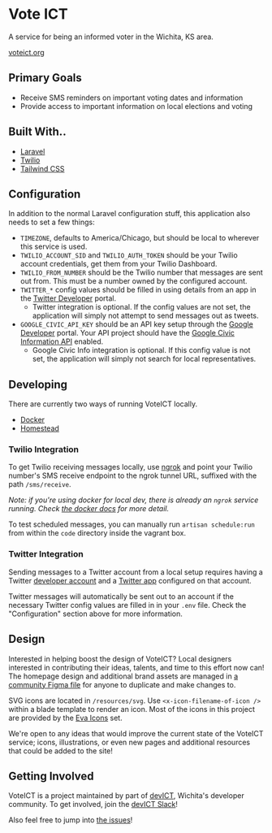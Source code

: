 # Vote ICT

A service for being an informed voter in the Wichita, KS area.

[voteict.org](https://www.voteict.org)

## Primary Goals

-   Receive SMS reminders on important voting dates and information
-   Provide access to important information on local elections and voting

## Built With..

-   [Laravel](https://laravel.com/docs/5.7)
-   [Twilio](https://twilio.com)
-   [Tailwind CSS](https://tailwindcss.com/)

## Configuration

In addition to the normal Laravel configuration stuff, this application also needs to set a few things:

-   `TIMEZONE`, defaults to America/Chicago, but should be local to wherever this service is used.
-   `TWILIO_ACCOUNT_SID` and `TWILIO_AUTH_TOKEN` should be your Twilio account credentials, get them from your Twilio Dashboard.
-   `TWILIO_FROM_NUMBER` should be the Twilio number that messages are sent out from. This must be a number owned by the configured account.
-   `TWITTER_*` config values should be filled in using details from an app in the [Twitter Developer](https://developer.twitter.com/en/apps) portal.
    -   Twitter integration is optional. If the config values are not set, the application will simply not attempt to send messages out as tweets.
-   `GOOGLE_CIVIC_API_KEY` should be an API key setup through the [Google Developer](https://console.developers.google.com) portal. Your API project should have the [Google Civic Information API](https://console.developers.google.com/apis/library/civicinfo.googleapis.com) enabled.
    -   Google Civic Info integration is optional. If this config value is not set, the application will simply not search for local representatives.

## Developing

There are currently two ways of running VoteICT locally.

-   [Docker](./DOCKER.md)
-   [Homestead](./HOMESTEAD.md)

### Twilio Integration

To get Twilio receiving messages locally, use [ngrok](https://ngrok.com) and point your Twilio number's SMS receive endpoint to the ngrok tunnel URL, suffixed with the path `/sms/receive`.

_Note: if you're using docker for local dev, there is already an `ngrok` service running. Check [the docker docs](./DOCKER.md) for more detail._

To test scheduled messages, you can manually run `artisan schedule:run` from within the `code` directory inside the vagrant box.

### Twitter Integration

Sending messages to a Twitter account from a local setup requires having a Twitter [developer account](https://developer.twitter.com/) and a [Twitter app](https://developer.twitter.com/en/apps) configured on that account.

Twitter messages will automatically be sent out to an account if the necessary Twitter config values are filled in in your `.env` file. Check the "Configuration" section above for more information.

## Design

Interested in helping boost the design of VoteICT? Local designers interested in contributing their ideas, talents, and time to this effort now can! The homepage design and additional brand assets are managed in [a community Figma file](https://www.figma.com/c/file/804929533491978159) for anyone to duplicate and make changes to.

SVG icons are located in `/resources/svg`. Use `<x-icon-filename-of-icon />` within a blade template to render an icon. Most of the icons in this project are provided by the [Eva Icons](https://akveo.github.io/eva-icons) set.

We're open to any ideas that would improve the current state of the VoteICT service; icons, illustrations, or even new pages and additional resources that could be added to the site!

## Getting Involved

VoteICT is a project maintained by part of [devICT](https://devict.org), Wichita's developer community. To get involved, join the [devICT Slack](https://devict.org/slack)!

Also feel free to jump into [the issues](https://github.com/devict/voteict/issues)!
